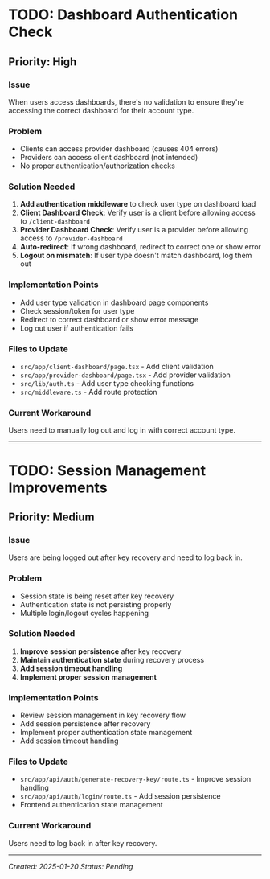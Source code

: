 # TODO: Dashboard Authentication Check

## Priority: High

### Issue

When users access dashboards, there's no validation to ensure they're accessing the correct dashboard for their account type.

### Problem

- Clients can access provider dashboard (causes 404 errors)
- Providers can access client dashboard (not intended)
- No proper authentication/authorization checks

### Solution Needed

1. **Add authentication middleware** to check user type on dashboard load
2. **Client Dashboard Check**: Verify user is a client before allowing access to `/client-dashboard`
3. **Provider Dashboard Check**: Verify user is a provider before allowing access to `/provider-dashboard`
4. **Auto-redirect**: If wrong dashboard, redirect to correct one or show error
5. **Logout on mismatch**: If user type doesn't match dashboard, log them out

### Implementation Points

- Add user type validation in dashboard page components
- Check session/token for user type
- Redirect to correct dashboard or show error message
- Log out user if authentication fails

### Files to Update

- `src/app/client-dashboard/page.tsx` - Add client validation
- `src/app/provider-dashboard/page.tsx` - Add provider validation
- `src/lib/auth.ts` - Add user type checking functions
- `src/middleware.ts` - Add route protection

### Current Workaround

Users need to manually log out and log in with correct account type.

---

# TODO: Session Management Improvements

## Priority: Medium

### Issue

Users are being logged out after key recovery and need to log back in.

### Problem

- Session state is being reset after key recovery
- Authentication state is not persisting properly
- Multiple login/logout cycles happening

### Solution Needed

1. **Improve session persistence** after key recovery
2. **Maintain authentication state** during recovery process
3. **Add session timeout handling**
4. **Implement proper session management**

### Implementation Points

- Review session management in key recovery flow
- Add session persistence after recovery
- Implement proper authentication state management
- Add session timeout handling

### Files to Update

- `src/app/api/auth/generate-recovery-key/route.ts` - Improve session handling
- `src/app/api/auth/login/route.ts` - Add session persistence
- Frontend authentication state management

### Current Workaround

Users need to log back in after key recovery.

---

_Created: 2025-01-20_
_Status: Pending_
